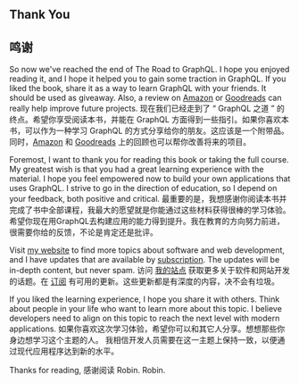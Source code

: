 ## Thank You
## 鸣谢

So now we've reached the end of The Road to GraphQL. I hope you enjoyed reading it, and I hope it helped you to gain some traction in GraphQL. If you liked the book, share it as a way to learn GraphQL with your friends. It should be used as giveaway. Also, a review on [Amazon](https://www.amazon.com/s/?field-keywords=The+Road+to+GraphQL) or [Goodreads](https://www.goodreads.com/book/show/42641103-the-road-to-graphql) can really help improve future projects.
现在我们已经走到了 “ GraphQL 之道 ” 的终点。希望你享受阅读本书，并能在 GraphQL 方面得到一些指引。如果你喜欢本书，可以作为一种学习 GraphQL 的方式分享给你的朋友。这应该是一个附带品。同时，[Amazon](https://www.amazon.com/s/?field-keywords=The+Road+to+GraphQL) 和 [Goodreads](https://www.goodreads.com/book/show/42641103-the-road-to-graphql) 上的回顾也可以帮你改善将来的项目。

Foremost, I want to thank you for reading this book or taking the full course. My greatest wish is that you had a great learning experience with the material. I hope you feel empowered now to build your own applications that uses GraphQL. I strive to go in the direction of education, so I depend on your feedback, both positive and critical.
最重要的是，我想感谢你阅读本书并完成了书中全部课程，我最大的愿望就是你能通过这些材料获得很棒的学习体验。希望你现在用GraphQL去构建应用的能力得到提升。我在教育的方向努力前进，很需要你给的反馈，不论是肯定还是批评。

Visit [my website](https://www.robinwieruch.de/) to find more topics about software and web development, and I have updates that are available by [subscription](https://www.getrevue.co/profile/rwieruch). The updates will be in-depth content, but never spam.
访问 [我的站点](https://www.robinwieruch.de/) 获取更多关于软件和网站开发的话题。在 [订阅](https://www.getrevue.co/profile/rwieruch) 有可用的更新。这些更新都是有深度的内容，决不会有垃圾。

If you liked the learning experience, I hope you share it with others. Think about people in your life who want to learn more about this topic. I believe developers need to align on this topic to reach the next level with modern applications.
如果你喜欢这次学习体验，希望你可以和其它人分享。想想那些你身边想学习这个主题的人。 我相信开发人员需要在这一主题上保持一致，以便通过现代应用程序达到新的水平。

Thanks for reading,
感谢阅读
Robin.
Robin.
